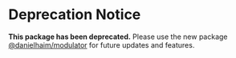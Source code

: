 # Deprecation Notice
**This package has been deprecated.** Please use the new package [@danielhaim/modulator](https://www.npmjs.com/package/@danielhaim/modulator) for future updates and features.